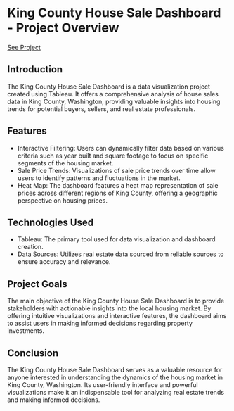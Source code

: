 # King County House Sale Dashboard - Project Overview

[See Project](https://public.tableau.com/app/profile/powell.ahaneku/viz/KingsCountyHouseSales_17073741715870/KingCountyHouseSales?publish=yes)
## Introduction
The King County House Sale Dashboard is a data visualization project created using Tableau. It offers a comprehensive analysis of house sales data in King County, Washington, providing valuable insights into housing trends for potential buyers, sellers, and real estate professionals.

## Features
- Interactive Filtering: Users can dynamically filter data based on various criteria such as year built and square footage to focus on specific segments of the housing market.
- Sale Price Trends: Visualizations of sale price trends over time allow users to identify patterns and fluctuations in the market.
- Heat Map: The dashboard features a heat map representation of sale prices across different regions of King County, offering a geographic perspective on housing prices.

## Technologies Used
- Tableau: The primary tool used for data visualization and dashboard creation.
- Data Sources: Utilizes real estate data sourced from reliable sources to ensure accuracy and relevance.

## Project Goals
The main objective of the King County House Sale Dashboard is to provide stakeholders with actionable insights into the local housing market. By offering intuitive visualizations and interactive features, the dashboard aims to assist users in making informed decisions regarding property investments.

## Conclusion
The King County House Sale Dashboard serves as a valuable resource for anyone interested in understanding the dynamics of the housing market in King County, Washington. Its user-friendly interface and powerful visualizations make it an indispensable tool for analyzing real estate trends and making informed decisions.

